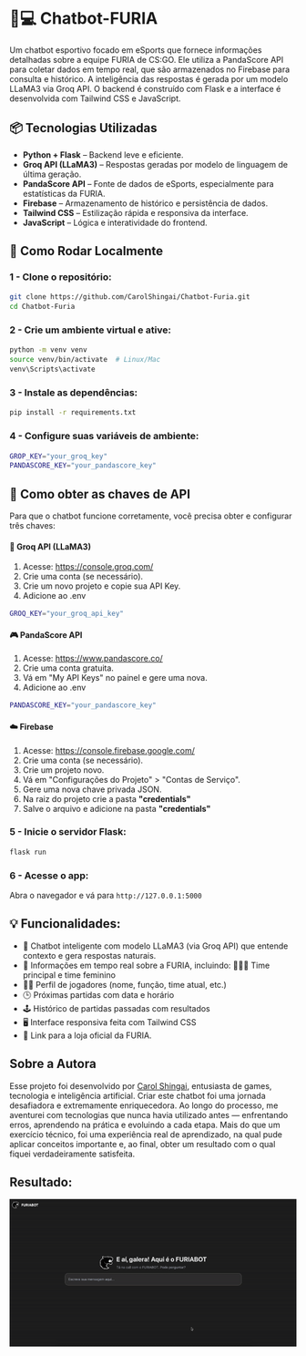 # 🤖💻  Chatbot-FURIA

Um chatbot esportivo focado em eSports que fornece informações detalhadas sobre a equipe FURIA de CS:GO. Ele utiliza a PandaScore API para coletar dados em tempo real, que são armazenados no Firebase para consulta e histórico. A inteligência das respostas é gerada por um modelo LLaMA3 via Groq API. O backend é construído com Flask e a interface é desenvolvida com Tailwind CSS e JavaScript.

## 📦 Tecnologias Utilizadas

- **Python + Flask** – Backend leve e eficiente.
- **Groq API (LLaMA3)** – Respostas geradas por modelo de linguagem de última geração.
- **PandaScore API** – Fonte de dados de eSports, especialmente para estatísticas da FURIA.
- **Firebase** – Armazenamento de histórico e persistência de dados.
- **Tailwind CSS** – Estilização rápida e responsiva da interface.
- **JavaScript** – Lógica e interatividade do frontend.

## 🚀 Como Rodar Localmente

### 1 - **Clone o repositório:**

```bash
git clone https://github.com/CarolShingai/Chatbot-Furia.git
cd Chatbot-Furia
```

### 2 - Crie um ambiente virtual e ative:
```bash
python -m venv venv
source venv/bin/activate  # Linux/Mac
venv\Scripts\activate
```

### 3 - Instale as dependências:
```bash
pip install -r requirements.txt
```

### 4 - Configure suas variáveis de ambiente:
```bash
GROP_KEY="your_groq_key"
PANDASCORE_KEY="your_pandascore_key"
```
## 🔐 Como obter as chaves de API
Para que o chatbot funcione corretamente, você precisa obter e configurar três chaves:
#### 🧠 Groq API (LLaMA3)
1. Acesse: https://console.groq.com/
2. Crie uma conta (se necessário).
3. Crie um novo projeto e copie sua API Key.
4. Adicione ao .env
```bash
GROQ_KEY="your_groq_api_key"
```
#### 🎮 PandaScore API
1. Acesse: https://www.pandascore.co/
2. Crie uma conta gratuita.
3. Vá em "My API Keys" no painel e gere uma nova.
4. Adicione ao .env
```bash
PANDASCORE_KEY="your_pandascore_key" 
```

#### ☁️ Firebase
1. Acesse: https://console.firebase.google.com/
2. Crie uma conta (se necessário).
3. Crie um projeto novo.
4. Vá em "Configurações do Projeto" > "Contas de Serviço".
5. Gere uma nova chave privada JSON.
6. Na raiz do projeto crie a pasta **"credentials"**
7. Salve o arquivo e adicione na pasta **"credentials"**

### 5 - Inicie o servidor Flask:
```bash
flask run 
```

### 6 - Acesse o app:
Abra o navegador e vá para `http://127.0.0.1:5000`

## 💡 Funcionalidades:
- 🧠 Chatbot inteligente com modelo LLaMA3 (via Groq API) que entende contexto e gera respostas naturais.   
- 🎯 Informações em tempo real sobre a FURIA, incluindo:
👨‍👩‍👧 Time principal e time feminino
- 🧍‍♂️ Perfil de jogadores (nome, função, time atual, etc.)
- 🕒 Próximas partidas com data e horário
- 🕹️ Histórico de partidas passadas com resultados
- 🖥️ Interface responsiva feita com Tailwind CSS
- 🛒 Link para a loja oficial da FURIA.

## Sobre a Autora
Esse projeto foi desenvolvido por [Carol Shingai](https://github.com/CarolShingai),  entusiasta de games, tecnologia e inteligência artificial. Criar este chatbot foi uma jornada desafiadora e extremamente enriquecedora. Ao longo do processo, me aventurei com tecnologias que nunca havia utilizado antes — enfrentando erros, aprendendo na prática e evoluindo a cada etapa. Mais do que um exercício técnico, foi uma experiência real de aprendizado, na qual pude aplicar conceitos importante e,  ao final, obter um resultado com o qual fiquei verdadeiramente satisfeita.

## Resultado:
<p align="center">
<img src="chatbot_furia.gif" width="800px" alt="Chatbot FURIA"/><br>
</p>

